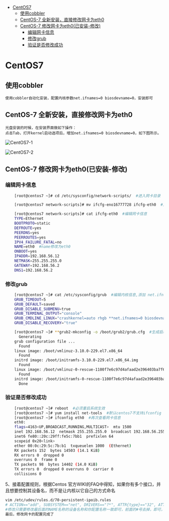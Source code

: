 <!-- TOC -->

- [CentOS7](#centos7)
    - [使用cobbler](#%E4%BD%BF%E7%94%A8cobbler)
    - [CentOS-7 全新安装，直接修改网卡为eth0](#centos-7-%E5%85%A8%E6%96%B0%E5%AE%89%E8%A3%85%E7%9B%B4%E6%8E%A5%E4%BF%AE%E6%94%B9%E7%BD%91%E5%8D%A1%E4%B8%BAeth0)
    - [CentOS-7 修改网卡为eth0(已安装-修改)](#centos-7-%E4%BF%AE%E6%94%B9%E7%BD%91%E5%8D%A1%E4%B8%BAeth0%E5%B7%B2%E5%AE%89%E8%A3%85-%E4%BF%AE%E6%94%B9)
        - [编辑网卡信息](#%E7%BC%96%E8%BE%91%E7%BD%91%E5%8D%A1%E4%BF%A1%E6%81%AF)
        - [修改grub](#%E4%BF%AE%E6%94%B9grub)
        - [验证是否修改成功](#%E9%AA%8C%E8%AF%81%E6%98%AF%E5%90%A6%E4%BF%AE%E6%94%B9%E6%88%90%E5%8A%9F)

<!-- /TOC -->

# CentOS7

## 使用cobbler

    使用cobbler自动化安装，配置内核参数net.ifnames=0 biosdevname=0，安装即可

## CentOS-7 全新安装，直接修改网卡为eth0

    光盘安装的时候，在安装界面做如下操作：
    点击Tab，打开kernel启动选项后，增加net.ifnames=0 biosdevname=0，如下图所示。
![CentOS7-1](http://i.imgur.com/JONm3jy.png)

![CentOS7-2](http://i.imgur.com/64i8Dg5.png)

## CentOS-7 修改网卡为eth0(已安装-修改)

### 编辑网卡信息

```bash
    [root@centos7 ~]# cd /etc/sysconfig/network-scripts/  #进入网卡目录

    [root@centos7 network-scripts]# mv ifcfg-eno16777728 ifcfg-eth0  #重命名网卡名称

    [root@centos7 network-scripts]# cat ifcfg-eth0  #编辑网卡信息
    TYPE=Ethernet
    BOOTPROTO=static
    DEFROUTE=yes
    PEERDNS=yes
    PEERROUTES=yes
    IPV4_FAILURE_FATAL=no
    NAME=eth0  #name修改为eth0
    ONBOOT=yes
    IPADDR=192.168.56.12
    NETMASK=255.255.255.0
    GATEWAY=192.168.56.2
    DNS1=192.168.56.2
```

### 修改grub

```bash
    [root@centos7 ~]# cat /etc/sysconfig/grub  #编辑内核信息,添加 net.ifnames=0 biosdevname=0 字段的
    GRUB_TIMEOUT=5
    GRUB_DEFAULT=saved
    GRUB_DISABLE_SUBMENU=true
    GRUB_TERMINAL_OUTPUT="console"
    GRUB_CMDLINE_LINUX="crashkernel=auto rhgb **net.ifnames=0 biosdevname=0** quiet"
    GRUB_DISABLE_RECOVERY="true"

    [root@centos7 ~]# **grub2-mkconfig -o /boot/grub2/grub.cfg  #生成启动菜单**
      Generating
    grub configuration file ...
      Found
    linux image: /boot/vmlinuz-3.10.0-229.el7.x86_64
      Found
    initrd image: /boot/initramfs-3.10.0-229.el7.x86_64.img
      Found
    linux image: /boot/vmlinuz-0-rescue-1100f7e6c97d4afaad2e396403ba7f61
      Found
    initrd image: /boot/initramfs-0-rescue-1100f7e6c97d4afaad2e396403ba7f61.img
      Done
```

### 验证是否修改成功

```bash
    [root@centos7 ~]# reboot  #必须重启系统生效
    [root@centos7 ~]# yum install net-tools  #默认centos7不支持ifconfig 需要安装net-tools包
    [root@centos7 ~]# ifconfig eth0  #再次查看网卡信息
    eth0:
    flags=4163<UP,BROADCAST,RUNNING,MULTICAST>  mtu 1500
    inet 192.168.56.12  netmask 255.255.255.0  broadcast 192.168.56.255
    inet6 fe80::20c:29ff:fe5c:7bb1  prefixlen 64
    scopeid 0x20<link>
    ether 00:0c:29:5c:7b:b1  txqueuelen 1000  (Ethernet)
    RX packets 152  bytes 14503 (14.1 KiB)
    RX errors 0  dropped 0
    overruns 0  frame 0
    TX packets 98  bytes 14402 (14.0 KiB)
    TX errors 0  dropped 0 overruns 0  carrier 0
    collisions 0
```



5、接着配置规则，根据Centos 官方WIKI的FAQ中得知，如果你有多个接口，并且想要控制其设备名，而不是让内核以它自己的方式命名

```bash
vim /etc/udev/rules.d/70-persistent-ipoib.rules 
# ACTION=="add", SUBSYSTEM=="net", DRIVERS=="?*", ATTR{type}=="32", ATTR{address}=="?*00:02:c9:03:00:35:73:f2", NAME="eth0"
#修改只需要修改最后面的NAME名称的设备名称和你配置名称一致即可，前面的#号去掉，即可，上面这种方法，同样适用于，所有的克隆的虚拟主机，需要注意，克隆的主机前面的这个MAC地址不能一样需要修改
最后，修改网卡的配置完成了
```